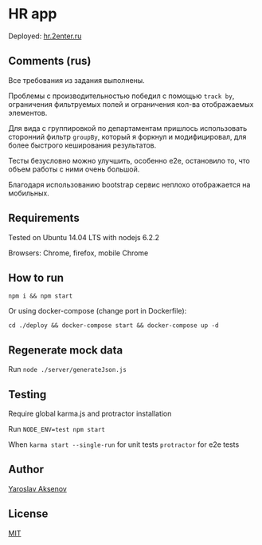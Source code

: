 # HR app

Deployed: [hr.2enter.ru](http://hr.2enter.ru)

## Comments (rus)

Все требования из задания выполнены.

Проблемы с производительностью победил с помощью `track by`, ограничения фильтруемых полей и ограничения кол-ва отображаемых элементов.

Для вида с группировкой по департаментам пришлось использовать сторонний фильтр `groupBy`, который я форкнул и модифицировал, для более быстрого кеширования результатов.

Тесты безусловно можно улучшить, особенно e2e, остановило то, что объем работы с ними очень большой.

Благодаря использованию bootstrap сервис неплохо отображается на мобильных.

## Requirements

Tested on Ubuntu 14.04 LTS with nodejs 6.2.2

Browsers: Chrome, firefox, mobile Chrome

## How to run

`npm i && npm start`

Or using docker-compose (change port in Dockerfile):

`cd ./deploy && docker-compose start && docker-compose up -d`


## Regenerate mock data

Run `node ./server/generateJson.js`

## Testing

Require global karma.js and protractor installation

Run `NODE_ENV=test npm start`

When `karma start --single-run` for unit tests
`protractor` for e2e tests

## Author

[Yaroslav Aksenov](https://github.com/flareair)

## License

[MIT](LICENSE)
